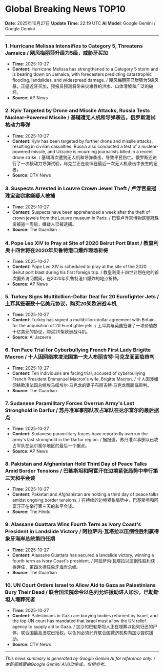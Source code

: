 # Global Breaking News TOP10

**Date**: 2025年10月27日
**Update Time**: 22:19 UTC
**AI Model**: Google Gemini / Google Gemini

---

### 1. **Hurricane Melissa Intensifies to Category 5, Threatens Jamaica** / **飓风梅丽莎升级为5级，威胁牙买加**
- **Time**: 2025-10-27
- **Content**: Hurricane Melissa has strengthened to a Category 5 storm and is bearing down on Jamaica, with forecasters predicting catastrophic flooding, landslides, and widespread damage. / 飓风梅丽莎已增强为5级风暴，正逼近牙买加，预报员预测将带来灾难性的洪水、山体滑坡和广泛的破坏。
- **Source**: AP News

### 2. **Kyiv Targeted by Drone and Missile Attacks, Russia Tests Nuclear-Powered Missile** / **基辅遭无人机和导弹袭击，俄罗斯测试核动力导弹**
- **Time**: 2025-10-27
- **Content**: Kyiv has been targeted by further drone and missile attacks, resulting in civilian casualties. Russia also conducted a test of a nuclear-powered missile, and Ukraine is mourning journalists killed in a recent drone strike. / 基辅再次遭到无人机和导弹袭击，导致平民伤亡。俄罗斯还进行了一次核动力导弹试验，乌克兰正在哀悼在最近一次无人机袭击中丧生的记者。
- **Source**: CTV News

### 3. **Suspects Arrested in Louvre Crown Jewel Theft** / **卢浮宫皇冠珠宝盗窃案嫌疑人被捕**
- **Time**: 2025-10-27
- **Content**: Suspects have been apprehended a week after the theft of crown jewels from the Louvre museum in Paris. / 巴黎卢浮宫博物馆皇冠珠宝被盗一周后，嫌疑人已被逮捕。
- **Source**: The Guardian

### 4. **Pope Leo XIV to Pray at Site of 2020 Beirut Port Blast** / **教皇利奥十四世将在2020年贝鲁特港口爆炸现场祈祷**
- **Time**: 2025-10-27
- **Content**: Pope Leo XIV is scheduled to pray at the site of the 2020 Beirut port blast during his first foreign trip. / 教皇利奥十四世计划在他的首次国外访问期间，在2020年贝鲁特港口爆炸的地点祈祷。
- **Source**: AP News

### 5. **Turkey Signs Multibillion-Dollar Deal for 20 Eurofighter Jets** / **土耳其签署数十亿美元协议，购买20架欧洲战斗机**
- **Time**: 2025-10-27
- **Content**: Turkey has signed a multibillion-dollar agreement with Britain for the acquisition of 20 Eurofighter jets. / 土耳其与英国签署了一项价值数十亿美元的协议，购买20架欧洲战斗机。
- **Source**: Al Jazeera

### 6. **Ten Face Trial for Cyberbullying French First Lady Brigitte Macron** / **十人因网络欺凌法国第一夫人布丽吉特·马克龙而面临审判**
- **Time**: 2025-10-27
- **Content**: Ten individuals are facing trial, accused of cyberbullying French President Emmanuel Macron's wife, Brigitte Macron. / 十人因涉嫌网络欺凌法国总统埃马纽埃尔·马克龙的妻子布丽吉特·马克龙而面临审判。
- **Source**: The Guardian

### 7. **Sudanese Paramilitary Forces Overrun Army's Last Stronghold in Darfur** / **苏丹准军事部队攻占军队在达尔富尔的最后据点**
- **Time**: 2025-10-27
- **Content**: Sudanese paramilitary forces have reportedly overrun the army's last stronghold in the Darfur region. / 据报道，苏丹准军事部队已攻占军队在达尔富尔地区的最后一个据点。
- **Source**: AP News

### 8. **Pakistan and Afghanistan Hold Third Day of Peace Talks Amid Border Tensions** / **巴基斯坦和阿富汗在边境紧张局势中举行第三天和平会谈**
- **Time**: 2025-10-27
- **Content**: Pakistan and Afghanistan are holding a third day of peace talks amidst ongoing border tensions. / 在持续的边境紧张局势中，巴基斯坦和阿富汗正在举行第三天的和平会谈。
- **Source**: The Hindu

### 9. **Alassane Ouattara Wins Fourth Term as Ivory Coast's President in Landslide Victory** / **阿拉萨内·瓦塔拉以压倒性胜利赢得象牙海岸总统第四任期**
- **Time**: 2025-10-27
- **Content**: Alassane Ouattara has secured a landslide victory, winning a fourth term as Ivory Coast's president. / 阿拉萨内·瓦塔拉以压倒性胜利获得连任，第四次担任象牙海岸总统。
- **Source**: The Guardian

### 10. **UN Court Orders Israel to Allow Aid to Gaza as Palestinians Bury Their Dead** / **联合国法院命令以色列允许援助进入加沙，巴勒斯坦人埋葬死者**
- **Time**: 2025-10-27
- **Content**: Palestinians in Gaza are burying bodies returned by Israel, and the top UN court has mandated that Israel must allow the UN relief agency to supply aid to Gaza. / 加沙的巴勒斯坦人正在埋葬以色列归还的尸体，联合国最高法院已授权，以色列必须允许联合国救济机构向加沙提供援助。
- **Source**: CTV News

---

*This news summary is generated by Google Gemini AI for reference only. / 本新闻摘要由Google Gemini AI自动生成，仅供参考。*
